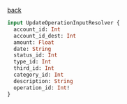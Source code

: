 [back](../../tableOfContent.md)


```graphql
input UpdateOperationInputResolver {
  account_id: Int
  account_id_dest: Int
  amount: Float
  date: String
  status_id: Int
  type_id: Int
  third_id: Int
  category_id: Int
  description: String
  operation_id: Int!
}
```
